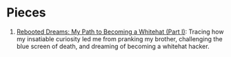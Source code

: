 # Pieces

1. [Rebooted Dreams: My Path to Becoming a Whitehat (Part I)](https://github.com/johnsonstephan/writing/blob/main/rebooted-dreams-whitehat-pt1): Tracing how my insatiable curiosity led me from pranking my brother, challenging the blue screen of death, and dreaming of becoming a whitehat hacker.
